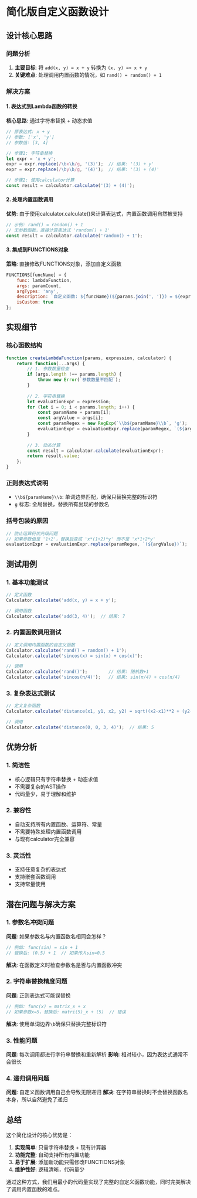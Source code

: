 # 简化版自定义函数设计

## 设计核心思路

### 问题分析
1. **主要目标**: 将 `add(x, y) = x + y` 转换为 `(x, y) => x + y`
2. **关键难点**: 处理调用内置函数的情况，如 `rand() = random() + 1`

### 解决方案

#### 1. 表达式到Lambda函数的转换

**核心思路**: 通过字符串替换 + 动态求值

```javascript
// 原表达式: x + y
// 参数: ['x', 'y']
// 参数值: [3, 4]

// 步骤1: 字符串替换
let expr = 'x + y';
expr = expr.replace(/\bx\b/g, '(3)');  // 结果: '(3) + y'
expr = expr.replace(/\by\b/g, '(4)');  // 结果: '(3) + (4)'

// 步骤2: 使用calculator计算
const result = calculator.calculate('(3) + (4)');
```

#### 2. 处理内置函数调用

**优势**: 由于使用calculator.calculate()来计算表达式，内置函数调用自然被支持

```javascript
// 示例: rand() = random() + 1
// 无参数函数，直接计算表达式 'random() + 1'
const result = calculator.calculate('random() + 1');
```

#### 3. 集成到FUNCTIONS对象

**策略**: 直接修改FUNCTIONS对象，添加自定义函数

```javascript
FUNCTIONS[funcName] = {
    func: lambdaFunction,
    args: paramCount,
    argTypes: 'any',
    description: `自定义函数: ${funcName}(${params.join(', ')}) = ${expression}`,
    isCustom: true
};
```

## 实现细节

### 核心函数结构

```javascript
function createLambdaFunction(params, expression, calculator) {
    return function(...args) {
        // 1. 参数数量检查
        if (args.length !== params.length) {
            throw new Error(`参数数量不匹配`);
        }
        
        // 2. 字符串替换
        let evaluationExpr = expression;
        for (let i = 0; i < params.length; i++) {
            const paramName = params[i];
            const argValue = args[i];
            const paramRegex = new RegExp(`\\b${paramName}\\b`, 'g');
            evaluationExpr = evaluationExpr.replace(paramRegex, `(${argValue})`);
        }
        
        // 3. 动态计算
        const result = calculator.calculate(evaluationExpr);
        return result.value;
    };
}
```

### 正则表达式说明

- `\\b${paramName}\\b`: 单词边界匹配，确保只替换完整的标识符
- `g` 标志: 全局替换，替换所有出现的参数名

### 括号包装的原因

```javascript
// 防止运算符优先级问题
// 如果参数值是 '1+2'，替换后变成 'x*(1+2)*y' 而不是 'x*1+2*y'
evaluationExpr = evaluationExpr.replace(paramRegex, `(${argValue})`);
```

## 测试用例

### 1. 基本功能测试

```javascript
// 定义函数
Calculator.calculate('add(x, y) = x + y');

// 调用函数  
Calculator.calculate('add(3, 4)');  // 结果: 7
```

### 2. 内置函数调用测试

```javascript
// 定义调用内置函数的自定义函数
Calculator.calculate('rand() = random() + 1');
Calculator.calculate('sincos(x) = sin(x) + cos(x)');

// 调用
Calculator.calculate('rand()');        // 结果: 随机数+1
Calculator.calculate('sincos(π/4)');   // 结果: sin(π/4) + cos(π/4)
```

### 3. 复杂表达式测试

```javascript
// 定义复杂函数
Calculator.calculate('distance(x1, y1, x2, y2) = sqrt((x2-x1)**2 + (y2-y1)**2)');

// 调用
Calculator.calculate('distance(0, 0, 3, 4)');  // 结果: 5
```

## 优势分析

### 1. 简洁性
- 核心逻辑只有字符串替换 + 动态求值
- 不需要复杂的AST操作
- 代码量少，易于理解和维护

### 2. 兼容性
- 自动支持所有内置函数、运算符、常量
- 不需要特殊处理内置函数调用
- 与现有calculator完全兼容

### 3. 灵活性
- 支持任意复杂的表达式
- 支持嵌套函数调用
- 支持常量使用

## 潜在问题与解决方案

### 1. 参数名冲突问题

**问题**: 如果参数名与内置函数名相同会怎样？
```javascript
// 例如: func(sin) = sin + 1
// 替换后: (0.5) + 1  // 如果传入sin=0.5
```

**解决**: 在函数定义时检查参数名是否与内置函数冲突

### 2. 字符串替换精度问题

**问题**: 正则表达式可能误替换
```javascript
// 例如: func(x) = matrix_x + x
// 如果参数x=5，替换后: matri(5)_x + (5)  // 错误
```

**解决**: 使用单词边界`\b`确保只替换完整标识符

### 3. 性能问题

**问题**: 每次调用都进行字符串替换和重新解析
**影响**: 相对较小，因为表达式通常不会很长

### 4. 递归调用问题

**问题**: 自定义函数调用自己会导致无限递归
**解决**: 在字符串替换时不会替换函数名本身，所以自然避免了递归

## 总结

这个简化设计的核心优势是：
1. **实现简单**: 只需字符串替换 + 现有计算器
2. **功能完整**: 自动支持所有内置功能
3. **易于扩展**: 添加新功能只需修改FUNCTIONS对象
4. **维护性好**: 逻辑清晰，代码量少

通过这种方式，我们用最小的代码量实现了完整的自定义函数功能，同时完美解决了调用内置函数的难点。
